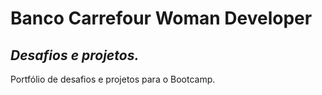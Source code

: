 # Banco Carrefour Woman Developer
## _Desafios e projetos._

Portfólio de desafios e projetos para o Bootcamp. 
